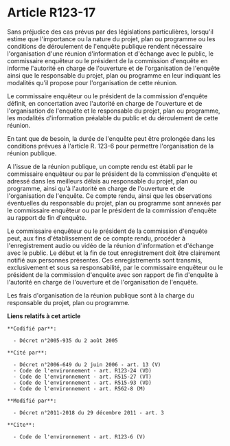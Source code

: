 # Article R123-17

Sans préjudice des cas prévus par des législations particulières, lorsqu'il estime que l'importance ou la nature du projet,
plan ou programme ou les conditions de déroulement de l'enquête publique rendent nécessaire l'organisation d'une réunion
d'information et d'échange avec le public, le commissaire enquêteur ou le président de la commission d'enquête en informe
l'autorité en charge de l'ouverture et de l'organisation de l'enquête ainsi que le responsable du projet, plan ou programme
en leur indiquant les modalités qu'il propose pour l'organisation de cette réunion. 

Le commissaire enquêteur ou le président de la commission d'enquête définit, en concertation avec l'autorité en charge de
l'ouverture et de l'organisation de l'enquête et le responsable du projet, plan ou programme, les modalités d'information
préalable du public et du déroulement de cette réunion. 

En tant que de besoin, la durée de l'enquête peut être prolongée dans les conditions prévues à l'article R. 123-6 pour
permettre l'organisation de la réunion publique. 

A l'issue de la réunion publique, un compte rendu est établi par le commissaire enquêteur ou par le président de la
commission d'enquête et adressé dans les meilleurs délais au responsable du projet, plan ou programme, ainsi qu'à l'autorité
en charge de l'ouverture et de l'organisation de l'enquête. Ce compte rendu, ainsi que les observations éventuelles du
responsable du projet, plan ou programme sont annexés par le commissaire enquêteur ou par le président de la commission
d'enquête au rapport de fin d'enquête. 

Le commissaire enquêteur ou le président de la commission d'enquête peut, aux fins d'établissement de ce compte rendu,
procéder à l'enregistrement audio ou vidéo de la réunion d'information et d'échange avec le public. Le début et la fin de
tout enregistrement doit être clairement notifié aux personnes présentes. Ces enregistrements sont transmis, exclusivement et
sous sa responsabilité, par le commissaire enquêteur ou le président de la commission d'enquête avec son rapport de fin
d'enquête à l'autorité en charge de l'ouverture et de l'organisation de l'enquête. 

Les frais d'organisation de la réunion publique sont à la charge du responsable du projet, plan ou programme.

**Liens relatifs à cet article**

	**Codifié par**:

	  - Décret n°2005-935 du 2 août 2005

	**Cité par**:

	  - Décret n°2006-649 du 2 juin 2006 - art. 13 (V)
	  - Code de l'environnement - art. R123-24 (VD)
	  - Code de l'environnement - art. R515-27 (VT)
	  - Code de l'environnement - art. R515-93 (VD)
	  - Code de l'environnement - art. R562-8 (M)

	**Modifié par**:

	  - Décret n°2011-2018 du 29 décembre 2011 - art. 3

	**Cite**:

	  - Code de l'environnement - art. R123-6 (V)
